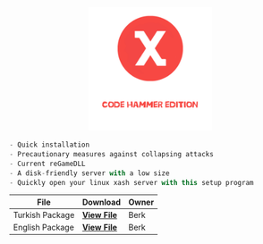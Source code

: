 <div align="center">
  <img height="220" src="https://raw.githubusercontent.com/qberkdc/Xash3D-CH-Quick-Installer/public/images/xashch.png"  />
</div>

```js
- Quick installation
- Precautionary measures against collapsing attacks
- Current reGameDLL
- A disk-friendly server with a low size
- Quickly open your linux xash server with this setup program
```

File  | Download | Owner
------------- | ------------- | ------------- |
Turkish Package | **[View File](https://github.com/qberkdc/Xash3D-CH-Quick-Installer/blob/public/turkish/xash_kur.py)** | Berk
English Package | **[View File](https://github.com/qberkdc/Xash3D-CH-Quick-Installer/blob/public/english/xash_install.py)** | Berk
